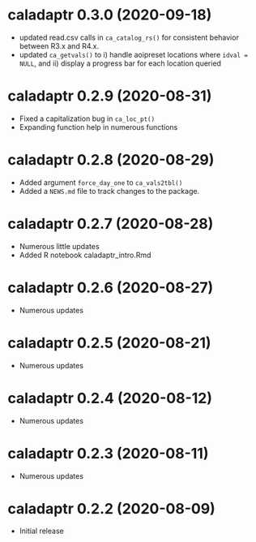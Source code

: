 # caladaptr 0.3.0 (2020-09-18)

* updated read.csv calls in `ca_catalog_rs()`  for consistent behavior between R3.x and R4.x.   
* updated `ca_getvals()` to i) handle aoipreset locations where `idval = NULL`, and ii) display a progress bar for each location queried

# caladaptr 0.2.9 (2020-08-31)

* Fixed a capitalization bug in `ca_loc_pt()`  
* Expanding function help in numerous functions

# caladaptr 0.2.8 (2020-08-29)

* Added argument `force_day_one` to `ca_vals2tbl()` 
* Added a `NEWS.md` file to track changes to the package.

# caladaptr 0.2.7 (2020-08-28)

* Numerous little updates
* Added R notebook caladaptr_intro.Rmd

# caladaptr 0.2.6 (2020-08-27)

* Numerous updates

# caladaptr 0.2.5 (2020-08-21)

* Numerous updates

# caladaptr 0.2.4 (2020-08-12)

* Numerous updates

# caladaptr 0.2.3 (2020-08-11)

* Numerous updates

# caladaptr 0.2.2 (2020-08-09)

* Initial release

